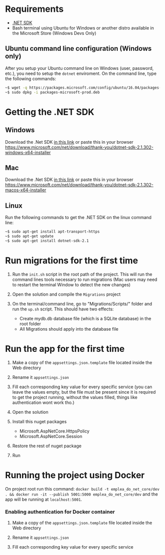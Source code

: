 # Requirements
- [.NET SDK](https://www.microsoft.com/net/learn/get-started/)
- Bash terminal using Ubuntu for Windows or another distro available in the Microsoft Store (Windows Devs Only)

## Ubuntu command line configuration (Windows only)
After you setup your Ubuntu command line on Windows (user, password, etc.), you need to setup the `dotnet` enviroment. On the command line, type the following commands:

``` bash
~$ wget -q https://packages.microsoft.com/config/ubuntu/16.04/packages-microsoft-prod.deb
~$ sudo dpkg -i packages-microsoft-prod.deb
```
# Getting the .NET SDK

## Windows
Download the .Net SDK [in this link](https://www.microsoft.com/net/download/thank-you/dotnet-sdk-2.1.302-windows-x64-installer) or paste this in your  browser https://www.microsoft.com/net/download/thank-you/dotnet-sdk-2.1.302-windows-x64-installer

## Mac
Download the .Net SDK [in this link](https://www.microsoft.com/net/download/thank-you/dotnet-sdk-2.1.302-macos-x64-installer) or paste this in your  browser https://www.microsoft.com/net/download/thank-you/dotnet-sdk-2.1.302-macos-x64-installer 

## Linux
Run the following commands to get the .NET SDK on the linux command line:
``` bash
~$ sudo apt-get install apt-transport-https
~$ sudo apt-get update
~$ sudo apt-get install dotnet-sdk-2.1
```

# Run migrations for the first time

1. Run the `init.sh` script in the root path of the project. This will run the command lines tools necessary to run migrations (Mac users may need to restart the terminal Window to detect the new changes)

2. Open the solution and compile the `Migrations` project

3. On the terminal/command line, go to "Migrations/Scripts/" folder and run the `up.sh` script. This should have two effects:
    - Create mydb.db database file (which is a SQLite database) in the root folder
    - All Migrations should apply into the database file

# Run the app for the first time

1. Make a copy of the `appsettings.json.template` file located inside the Web directory

2. Rename it `appsettings.json`

3. Fill each corresponding key value for every specific service (you can leave the values empty, but the file must be present since it is required to get the project running, without the values filled, things like authentication wont work tho.)

4. Open the solution

5. Install this nuget packages
    - Microsoft.AspNetCore.HttpsPolicy
    - Microsoft.AspNetCore.Session

6. Restore the rest of nuget package

7. Run


# Running the project using Docker

On project root run this command: `docker build -t emplea_do_net_core/dev . && docker run -it --publish 5001:5000 emplea_do_net_core/dev` and the app will be running at `localhost:5001`.

### Enabling authentication for Docker container

1. Make a copy of the `appsettings.json.template` file located inside the Web directory

2. Rename it `appsettings.json`

3. Fill each corresponding key value for every specific service
